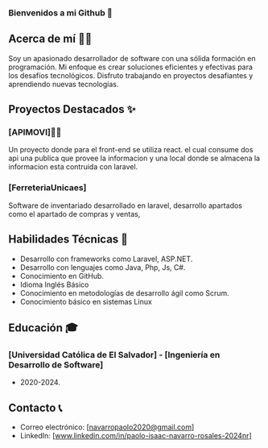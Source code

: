 ### Bienvenidos a mi Github 👋
## Acerca de mí 🧑‍💻
Soy un apasionado desarrollador de software con una sólida formación en programación. Mi enfoque es crear soluciones eficientes y efectivas para los desafíos tecnológicos. Disfruto trabajando en proyectos desafiantes y aprendiendo nuevas tecnologías.

## Proyectos Destacados ✨

### [APIMOVI]🎥🍿

Un proyecto donde para el front-end se utiliza react. el cual consume dos api una publica que provee la informacion y una local donde se almacena la informacion esta contruida con laravel.
### [FerreteriaUnicaes]

Software de inventariado desarrollado en laravel, desarrollo apartados como el apartado de compras y ventas, 

## Habilidades Técnicas 📃

- Desarrollo con frameworks como Laravel, ASP.NET.
- Desarrollo con lenguajes como Java, Php, Js, C#.
- Conocimiento en  GitHub.
- Idioma Inglés Básico
- Conocimiento en metodologías de desarrollo ágil como Scrum.
- Conocimiento básico en sistemas Linux


## Educación 🎓

### [Universidad Católica de El Salvador] - [Ingeniería en Desarrollo de Software]

- 2020-2024.

## Contacto 📞

- Correo electrónico: [navarropaolo2020@gmail.com]
- LinkedIn: [www.linkedin.com/in/paolo-isaac-navarro-rosales-2024nr]

